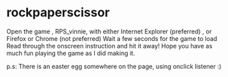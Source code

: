# rockpaperscissor
Open the game , RPS_vinnie, with either Internet Explorer (preferred) , or Firefox or Chrome (not preferred)
Wait a few seconds for the game to load
Read through the onscreen instruction and hit it away!
Hope you have as much fun playing the game as I did making it.

p.s: There is an easter egg somewhere on the page, using onclick listener :)
